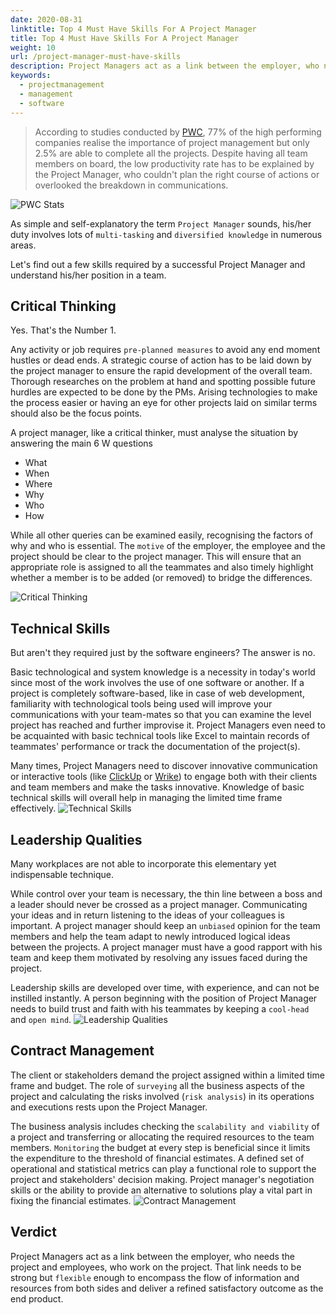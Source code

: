 ```yaml
---
date: 2020-08-31
linktitle: Top 4 Must Have Skills For A Project Manager
title: Top 4 Must Have Skills For A Project Manager
weight: 10
url: /project-manager-must-have-skills
description: Project Managers act as a link between the employer, who needs the project and employees, who work on the project.
keywords:
  - projectmanagement
  - management
  - software
---
```


<meta property="og:image" content="https://tutswiki.com/images/blog/Technical-Skills.jpg"/>
<meta name="twitter:card" content="summary" />
<meta name="twitter:title" content="A Deeper Look at Ruby's Enumerable" />
<meta name=”twitter:description” content="Ruby’s Enumerable module gives you a way of iterating over collections in a lazy manner, loading only what you need, when you need it. But it gives us so much more than that." />

> According to studies conducted by [PWC](https://www.pwc.com/jg/en/publications/ned-presentation-project-management.pdf), 77% of the high performing companies realise the importance of project management but only 2.5% are able to complete all the projects. Despite having all team members on board, the low productivity rate has to be explained by the Project Manager, who couldn't plan the right course of actions or overlooked the breakdown in communications. 

![PWC Stats](/images/blog/PWC-stats.png?width=60pc "PWC Stats")

As simple and self-explanatory the term `Project Manager` sounds, his/her duty involves lots of `multi-tasking` and `diversified knowledge` in numerous areas.

Let's find out a few skills required by a successful Project Manager and understand his/her position in a team.  

## Critical Thinking
Yes. That's the Number 1.

Any activity or job requires `pre-planned measures` to avoid any end moment hustles or dead ends. A strategic course of action has to be laid down by the project manager to ensure the rapid development of the overall team. Thorough researches on the problem at hand and spotting possible future hurdles are expected to be done by the PMs. Arising technologies to make the process easier or having an eye for other projects laid on similar terms should also be the focus points.

A project manager, like a critical thinker, must analyse the situation by answering the main 6 W questions

- What
- When
- Where
- Why
- Who
- How

While all other queries can be examined easily, recognising the factors of why and who is essential. The `motive` of the employer, the employee and the project should be clear to the project manager. This will ensure that an appropriate role is assigned to all the teammates and also timely highlight whether a member is to be added (or removed) to bridge the differences. 

![Critical Thinking](/images/blog/Critical-Thinking.jpg?width=30pc "Critical Thinking")

## Technical Skills
But aren't they required just by the software engineers? The answer is no.

Basic technological and system knowledge is a necessity in today's world since most of the work involves the use of one software or another. If a project is completely software-based, like in case of web development, familiarity with technological tools being used will improve your communications with your team-mates so that you can examine the level project has reached and further improvise it. Project Managers even need to be acquainted with basic technical tools like Excel to maintain records of teammates' performance or track the documentation of the project(s).
 
Many times, Project Managers need to discover innovative communication or interactive tools (like [ClickUp](https://clickup.com/) or [Wrike](https://try.wrike.com/)) to engage both with their clients and team members and make the tasks innovative. Knowledge of basic technical skills will overall help in managing the limited time frame effectively.
![Technical Skills](/images/blog/Technical-Skills.jpg?width=50pc "Technical Skills")

## Leadership Qualities
Many workplaces are not able to incorporate this elementary yet indispensable technique.

While control over your team is necessary, the thin line between a boss and a leader should never be crossed as a project manager. Communicating your ideas and in return listening to the ideas of your colleagues is important. A project manager should keep an `unbiased` opinion for the team members and help the team adapt to newly introduced logical ideas between the projects. A project manager must have a good rapport with his team and keep them motivated by resolving any issues faced during the project. 

Leadership skills are developed over time, with experience, and can not be instilled instantly. A person beginning with the position of Project Manager needs to build trust and faith with his teammates by keeping a `cool-head` and `open mind`. 
![Leadership Qualities](/images/blog/Leadership.jpg?width=50pc "Leadership")

## Contract Management
The client or stakeholders demand the project assigned within a limited time frame and budget. The role of `surveying` all the business aspects of the project and calculating the risks involved (`risk analysis`) in its operations and executions rests upon the Project Manager. 

The business analysis includes checking the `scalability and viability` of a project and transferring or allocating the required resources to the team members. `Monitoring` the budget at every step is beneficial since it limits the expenditure to the threshold of financial estimates. A defined set of operational and statistical metrics can play a functional role to support the project and stakeholders' decision making. Project manager's negotiation skills or the ability to provide an alternative to solutions play a vital part in fixing the financial estimates. 
![Contract Management](/images/blog/Contract-Management.jpg?width=50pc "Contract Management")

## Verdict
Project Managers act as a link between the employer, who needs the project and employees, who work on the project. That link needs to be strong but `flexible` enough to encompass the flow of information and resources from both sides and deliver a refined satisfactory outcome as the end product.
